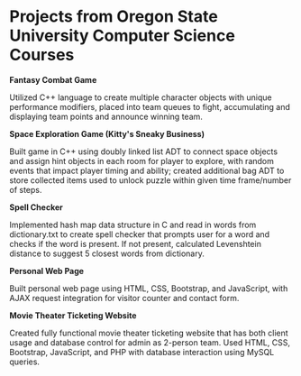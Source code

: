 # Projects from Oregon State University Computer Science Courses

**Fantasy Combat Game**

Utilized C++ language to create multiple character objects with unique performance modifiers, placed into team queues to fight, accumulating and displaying team points and announce winning team.

**Space Exploration Game (Kitty's Sneaky Business)**

Built game in C++ using doubly linked list ADT to connect space objects and assign hint objects in each room for player to explore, with random events that impact player timing and ability; created additional bag ADT to store collected items used to unlock puzzle within given time frame/number of steps. 

**Spell Checker**

Implemented hash map data structure in C and read in words from dictionary.txt to create spell checker that prompts user for a word and checks if the word is present. If not present, calculated Levenshtein distance to suggest 5 closest words from dictionary.

**Personal Web Page**

Built personal web page using HTML, CSS, Bootstrap, and JavaScript, with AJAX request integration for visitor counter and contact form. 

**Movie Theater Ticketing Website**

Created fully functional movie theater ticketing website that has both client usage and database control for admin as 2-person team. Used HTML, CSS, Bootstrap, JavaScript, and PHP with database interaction using MySQL queries.
